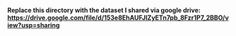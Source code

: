 **Replace this directory with the dataset I shared via google drive:
https://drive.google.com/file/d/153e8EhAUFJIZyETn7pb_8Fzr1P7_2BBO/view?usp=sharing**